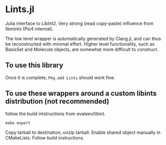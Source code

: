 # Lints.jl
Julia interface to LibInt2. Very strong (read copy-paste) influence from libmints (Psi4 internal).

The low level wrapper is automatically generated by Clang.jl, and can thus be reconstructed with minimal effort.
Higher level functionality, such as BasisSet and Molecule objects, are somewhat more difficult to construct.

## To use this library
Once it is complete, `Pkg.add Lints` should work fine.

## To use these wrappers around a custom libints distribution (not recommended)
follow the build intstructions from evaleev/libint.

`make export`

Copy tarball to destination, unzip tarball. Enable shared object manually in CMakeLists.
Follow build instructions.
